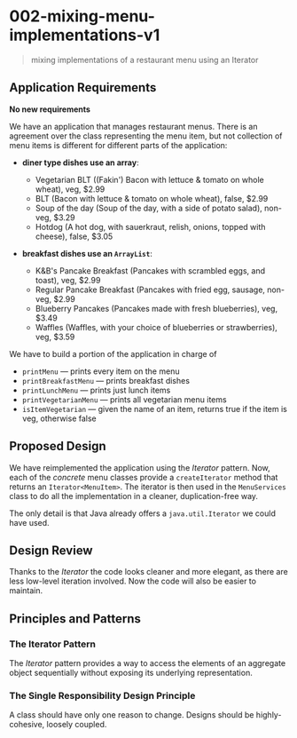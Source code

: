# 002-mixing-menu-implementations-v1
> mixing implementations of a restaurant menu using an Iterator

## Application Requirements

**No new requirements**

We have an application that manages restaurant menus. There is an agreement over the class representing the menu item, but not collection of menu items is different for different parts of the application:

+ **diner type dishes use an array**:
  + Vegetarian BLT ((Fakin') Bacon with lettuce & tomato on whole wheat), veg, $2.99
  + BLT (Bacon with lettuce & tomato on whole wheat), false, $2.99
  + Soup of the day (Soup of the day, with a side of potato salad), non-veg, $3.29
  + Hotdog (A hot dog, with sauerkraut, relish, onions, topped with cheese), false, $3.05

+ **breakfast dishes use an `ArrayList`**:
  + K&B's Pancake Breakfast (Pancakes with scrambled eggs, and toast), veg, $2.99
  + Regular Pancake Breakfast (Pancakes with fried egg, sausage, non-veg, $2.99
  + Blueberry Pancakes (Pancakes made with fresh blueberries), veg, $3.49
  + Waffles (Waffles, with your choice of blueberries or strawberries), veg, $3.59
  
We have to build a portion of the application in charge of
+ `printMenu` &mdash; prints every item on the menu
+ `printBreakfastMenu` &mdash; prints breakfast dishes
+ `printLunchMenu` &mdash; prints just lunch items
+ `printVegetarianMenu` &mdash; prints all vegetarian menu items
+ `isItemVegetarian` &mdash; given the name of an item, returns true if the item is veg, otherwise false 


## Proposed Design
We have reimplemented the application using the *Iterator* pattern. Now, each of the *concrete* menu classes provide a `createIterator` method that returns an `Iterator<MenuItem>`. The iterator is then used in the `MenuServices` class to do all the implementation in a cleaner, duplication-free way.

The only detail is that Java already offers a `java.util.Iterator` we could have used.


## Design Review
Thanks to the *Iterator* the code looks cleaner and more elegant, as there are less low-level iteration involved. Now the code will also be easier to maintain.

## Principles and Patterns

### The Iterator Pattern
The *Iterator* pattern provides a way to access the elements of an aggregate object sequentially without exposing its underlying representation.

### The Single Responsibility Design Principle
A class should have only one reason to change. Designs should be highly-cohesive, loosely coupled.